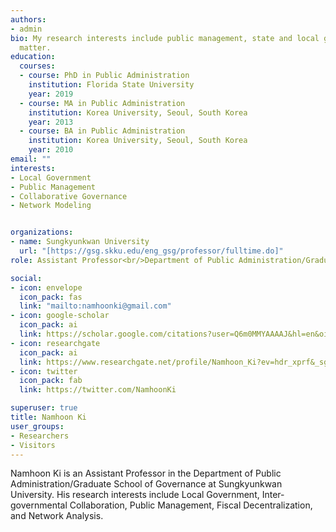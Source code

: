 ```yaml
---
authors:
- admin
bio: My research interests include public management, state and local government, and intergovernmental relations.
  matter.
education:
  courses:
  - course: PhD in Public Administration
    institution: Florida State University
    year: 2019
  - course: MA in Public Administration
    institution: Korea University, Seoul, South Korea
    year: 2013
  - course: BA in Public Administration
    institution: Korea University, Seoul, South Korea
    year: 2010
email: ""
interests:
- Local Government
- Public Management
- Collaborative Governance
- Network Modeling


organizations:
- name: Sungkyunkwan University
  url: "[https://gsg.skku.edu/eng_gsg/professor/fulltime.do]"
role: Assistant Professor<br/>Department of Public Administration/Graduate School of Governance

social:
- icon: envelope
  icon_pack: fas
  link: "mailto:namhoonki@gmail.com"
- icon: google-scholar
  icon_pack: ai
  link: https://scholar.google.com/citations?user=Q6m0MMYAAAAJ&hl=en&oi=sra
- icon: researchgate
  icon_pack: ai
  link: https://www.researchgate.net/profile/Namhoon_Ki?ev=hdr_xprf&_sg=FLn3tvUyLGIA63phxesNbR8NVSDoD-v3cTY3cgthC7fZFSvHQbCrP0QZ4xRaw0p9jwwDRamjZ13zdxY3IuFQ2lCY
- icon: twitter
  icon_pack: fab
  link: https://twitter.com/NamhoonKi

superuser: true
title: Namhoon Ki
user_groups:
- Researchers
- Visitors
---
```


Namhoon Ki is an Assistant Professor in the Department of Public Administration/Graduate School of Governance at Sungkyunkwan University. His research interests include Local Government, Inter-governmental Collaboration, Public Management, Fiscal Decentralization, and Network Analysis.
